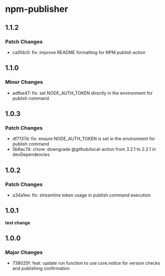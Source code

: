 # npm-publisher

## 1.1.2

### Patch Changes

- ca5fdc0: fix: improve README formatting for NPM publish action

## 1.1.0

### Minor Changes

- adfbe47: fix: set NODE_AUTH_TOKEN directly in the environment for publish
  command

## 1.0.3

### Patch Changes

- df7137d: fix: ensure NODE_AUTH_TOKEN is set in the environment for publish
  command
- 5b6ac74: chore: downgrade @github/local-action from 3.2.1 to 2.2.1 in
  devDependencies

## 1.0.2

### Patch Changes

- a34a1ee: fix: streamline token usage in publish command execution

## 1.0.1

**test change**

## 1.0.0

### Major Changes

- 738025f: feat: update run function to use core.notice for version checks and
  publishing confirmation
